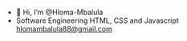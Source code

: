 - 👋 Hi, I’m @Hloma-Mbalula
- Software Engineering
  HTML, CSS and Javascript
  hlomambalula88@gmail.com


<!---
Hloma-Mbalula/Hloma-Mbalula is a ✨ special ✨ repository because its `README.md` (this file) appears on your GitHub profile.
You can click the Preview link to take a look at your changes.
--->
